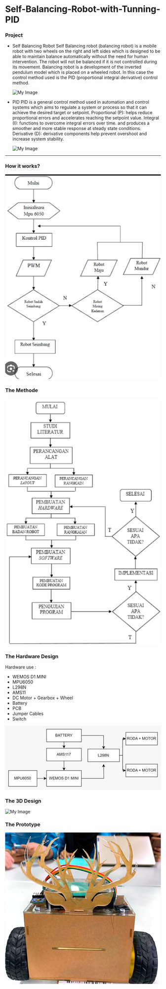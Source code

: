 # Self-Balancing-Robot-with-Tunning-PID

### Project 
- Self Balancing Robot
  Self Balancing robot (balancing robot) is a mobile robot with two wheels on the right and left sides which is designed to be able to maintain balance automatically without the need for human intervention. The robot will not be balanced if it is not controlled during its movement. Balancing robot is a development of the inverted pendulum model which is placed on a wheeled robot. In this case the control method used is the PID (proportional integral derivative) control method.
  
  ![My Image](5.jpeg)
  
- PID
  PID is a general control method used in automation and control systems which aims to regulate a system or process so that it can achieve the desired target or setpoint.
  Proportional (P): helps reduce proportional errors and accelerates reaching the setpoint value.
  Integral (I): functions to overcome integral errors over time. and produces a smoother and more stable response at steady state conditions.
  Derivative (D): derivative components help prevent overshoot and increase system stability.
  
  ![My Image](6.jpeg)

---
### How it works?
![My Image](1.jpeg)

### The Methode
![My Image](7.jpeg)

### The Hardware Design
Hardware use :
- WEMOS D1 MINI
- MPU6050
- L298N
- AMS11
- DC Motor + Gearbox + Wheel
- Battery
- PCB
- Jumper Cables
- Switch
  
![My Image](2.jpeg)

### The 3D Design
![My Image](3.png)


### The Prototype
![My Image](4.jpeg)
